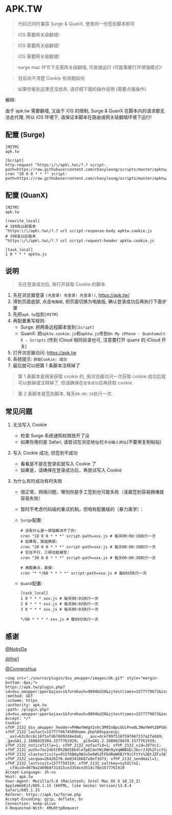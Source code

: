 # APK.TW

> 代码已同时兼容 Surge & QuanX, 使用同一份签到脚本即可

> iOS 需要网关级翻墙!

> iOS 需要网关级翻墙!

> iOS 需要网关级翻墙!

> surge mac 环节下无需网关级翻墙, 可直接运行 (可能需要打开增强模式)!

> 目前尚不清楚 Cookie 有效期如何

> 如果你看到这里还没放弃, 请仔细下面的操作说明 (需要点骚操作)

解释:

由于 apk.tw 需要翻墙, 又由于 iOS 的限制, Surge & QuanX 在脚本内的请求都无法走代理, 所以 iOS 环境下, 请保证本脚本在路由或网关级翻墙环境下运行!

## 配置 (Surge)

```properties
[MITM]
apk.tw

[Script]
http-request ^https:\/\/apk\.tw\/?.? script-path=https://raw.githubusercontent.com/chavyleung/scripts/master/apktw/apktw.cookie.js
cron "10 0 0 * * *" script-path=https://raw.githubusercontent.com/chavyleung/scripts/master/apktw/apktw.js
```

## 配置 (QuanX)

```properties
[MITM]
apk.tw

[rewrite_local]
# 189及以前版本
^https:\/\/apk\.tw\/?.? url script-response-body apktw.cookie.js
# 190及以后版本
^https:\/\/apk\.tw\/?.? url script-request-header apktw.cookie.js

[task_local]
1 0 * * * apktw.js
```

## 说明

> 先在登录成功后, 再打开获取 Cookie 的脚本

1. 先在浏览器登录 `(先登录! 先登录! 先登录!)`, https://apk.tw/
2. 滑到页面底部, 点击`电脑版`, 把页面切换为电脑版, 确认登录成功后再执行下面步骤
3. 先把`apk.tw`加到`[MITM]`
4. 再配置重写规则:
   - Surge: 把两条远程脚本放到`[Script]`
   - QuanX: 把`apktw.cookie.js`和`apktw.js`传到`On My iPhone - Quantumult X - Scripts` (传到 iCloud 相同目录也可, 注意要打开 quanx 的 iCloud 开关)
5. 打开浏览器访问: https://apk.tw
6. 系统提示: `获取Cookie: 成功`
7. 最后就可以把第 1 条脚本注释掉了

> 第 1 条脚本是用来获取 cookie 的, 用浏览器访问一次获取 cookie 成功后就可以删掉或注释掉了, 但请确保在`登录成功`后再获取 cookie.

> 第 2 条脚本是签到脚本, 每天`00:00:10`执行一次.

## 常见问题

1. 无法写入 Cookie

   - 检查 Surge 系统通知权限放开了没
   - 如果你用的是 Safari, 请尝试在浏览地址栏`手动输入网址`(不要用复制粘贴)

2. 写入 Cookie 成功, 但签到不成功

   - 看看是不是在登录前就写入 Cookie 了
   - 如果是，请确保在登录成功后，再尝试写入 Cookie

3. 为什么有时成功有时失败

   - 很正常，网络问题，哪怕你是手工签到也可能失败（凌晨签到容易拥堵就容易失败）
   - 暂时不考虑代码级的重试机制，但咱有配置级的（暴力美学）：

   - `Surge`配置:

     ```properties
     # 没有什么是一顿饭解决不了的:
     cron "10 0 0 * * *" script-path=xxx.js # 每天00:00:10执行一次
     # 如果有，那就两顿:
     cron "20 0 0 * * *" script-path=xxx.js # 每天00:00:20执行一次
     # 实在不行，三顿也能接受:
     cron "30 0 0 * * *" script-path=xxx.js # 每天00:00:30执行一次

     # 再粗暴点，直接:
     cron "* */60 * * * *" script-path=xxx.js # 每60分执行一次
     ```

   - `QuanX`配置:

     ```properties
     [task_local]
     1 0 * * * xxx.js # 每天00:01执行一次
     2 0 * * * xxx.js # 每天00:02执行一次
     3 0 * * * xxx.js # 每天00:03执行一次

     */60 * * * * xxx.js # 每60分执行一次
     ```

## 感谢

[@NobyDa](https://github.com/NobyDa)

[@lhie1](https://github.com/lhie1)

[@ConnersHua](https://github.com/ConnersHua)

```
<img src="./source/plugin/dsu_amupper/images/dk.gif" style="margin-bottom:-6px;">
https://apk.tw/plugin.php?id=dsu_amupper:pper&ajax=1&formhash=9894bd20&zjtesttimes=1577779673&inajax=1&ajaxtarget=my_amupper
:method: GET
:scheme: https
:authority: apk.tw
:path: /plugin.php?id=dsu_amupper:pper&ajax=1&formhash=9894bd20&zjtesttimes=1577779673&inajax=1&ajaxtarget=my_amupper
Accept: */*
Cookie: xfhP_2132_dsu_amupper_header=PHNwYW4gY2xhc3M9InBpcGUiPnw8L3NwYW4%2BPGEgaWQ9Im15X2FtdXBwZXIiIGhyZWY9ImphdmFzY3JpcHQ6OyIgb25jbGljaz0iYWpheGdldCgncGx1Z2luLnBocD9pZD1kc3VfYW11cHBlcjpwcGVyJmFqYXg9MSZmb3JtaGFzaD05ODk0YmQyMCZ6anRlc3R0aW1lcz0xNTc3Nzc5Njc0JywgJ215X2FtdXBwZXInLCAnbXlfYW11cHBlcicsICfnsL3liLDkuK0nLCAnJyxmdW5jdGlvbiAoKSB7dG9uZXBsYXllcigwKTt9KTsiPjxpbWcgc3JjPSIuL3NvdXJjZS9wbHVnaW4vZHN1X2FtdXBwZXIvaW1hZ2VzL2RrLmdpZiIgc3R5bGU9Im1hcmdpbi1ib3R0b206LTZweDsiPjwvYT4%3D; xfhP_2132_lastact=1577779674%09home.php%09spacecp; __asc=b3c0cc6c16f5afd676092d4eda8; __auc=dce799f516f59f067237a2febb9; _ga=GA1.2.1608429304.1577761929; _gid=GA1.2.1688629439.1577761939; xfhP_2132_noticeTitle=1; xfhP_2132_nofavfid=1; xfhP_2132_sid=J87Vc1; xfhP_2132_auth=7ac24btCR%2BdI6b4lefpECmxYWj0Wn9yVqWWBGEcJbcrJJQ%2Fict%2F6dtRYiEbwRqBBA9KS0YQBQ5gi4yXDAIRIiGR8WIxb; xfhP_2132_ulastactivity=915f6BAyOWJu5e6W%2FFDdReWOBJY9iCFtYx%2BtJZFz36l7rpWBZnyF; xfhP_2132_secqaa=26426276.be83416687a9ef3d73; xfhP_2132_sendmail=1; xfhP_2132_lastvisit=1577758319; xfhP_2132_saltkey=sy5ICtnI; __cfduid=d070a2409b8f31d15ce3354ce3514c78e1577761919
Accept-Language: zh-cn
Host: apk.tw
User-Agent: Mozilla/5.0 (Macintosh; Intel Mac OS X 10_15_2) AppleWebKit/605.1.15 (KHTML, like Gecko) Version/13.0.4 Safari/605.1.15
Referer: https://apk.tw/forum.php
Accept-Encoding: gzip, deflate, br
Connection: keep-alive
X-Requested-With: XMLHttpRequest
```
